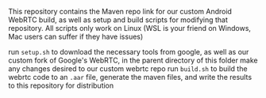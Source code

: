 This repository contains the Maven repo link for our custom Android WebRTC build, as well as setup and build scripts for modifying that repository.
All scripts only work on Linux (WSL is your friend on Windows, Mac users can suffer if they have issues)

run `setup.sh` to download the necessary tools from google, as well as our custom fork of Google's WebRTC, in the parent directory of this folder
make any changes desired to our custom webrtc repo
run `build.sh` to build the webrtc code to an `.aar` file, generate the maven files, and write the results to this repository for distribution



